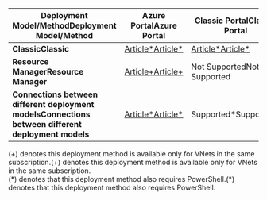 | <span data-ttu-id="aaf39-101">**Deployment Model/Method**</span><span class="sxs-lookup"><span data-stu-id="aaf39-101">**Deployment Model/Method**</span></span> | <span data-ttu-id="aaf39-102">**Azure Portal**</span><span class="sxs-lookup"><span data-stu-id="aaf39-102">**Azure Portal**</span></span> | <span data-ttu-id="aaf39-103">**Classic Portal**</span><span class="sxs-lookup"><span data-stu-id="aaf39-103">**Classic Portal**</span></span> | <span data-ttu-id="aaf39-104">**PowerShell**</span><span class="sxs-lookup"><span data-stu-id="aaf39-104">**PowerShell**</span></span> |
| --- | --- | --- | --- |
| <span data-ttu-id="aaf39-105">**Classic**</span><span class="sxs-lookup"><span data-stu-id="aaf39-105">**Classic**</span></span> |[<span data-ttu-id="aaf39-106">Article\*</span><span class="sxs-lookup"><span data-stu-id="aaf39-106">Article\*</span></span>](../articles/vpn-gateway/vpn-gateway-howto-vnet-vnet-portal-classic.md)|[<span data-ttu-id="aaf39-107">Article\*</span><span class="sxs-lookup"><span data-stu-id="aaf39-107">Article\*</span></span>](../articles/vpn-gateway/virtual-networks-configure-vnet-to-vnet-connection.md) |<span data-ttu-id="aaf39-108">Supported</span><span class="sxs-lookup"><span data-stu-id="aaf39-108">Supported</span></span> |
| <span data-ttu-id="aaf39-109">**Resource Manager**</span><span class="sxs-lookup"><span data-stu-id="aaf39-109">**Resource Manager**</span></span> |[<span data-ttu-id="aaf39-110">Article+</span><span class="sxs-lookup"><span data-stu-id="aaf39-110">Article+</span></span>](../articles/vpn-gateway/vpn-gateway-howto-vnet-vnet-resource-manager-portal.md) |<span data-ttu-id="aaf39-111">Not Supported</span><span class="sxs-lookup"><span data-stu-id="aaf39-111">Not Supported</span></span> |[<span data-ttu-id="aaf39-112">Article</span><span class="sxs-lookup"><span data-stu-id="aaf39-112">Article</span></span>](../articles/vpn-gateway/vpn-gateway-vnet-vnet-rm-ps.md) |
| <span data-ttu-id="aaf39-113">**Connections between different deployment models**</span><span class="sxs-lookup"><span data-stu-id="aaf39-113">**Connections between different deployment models**</span></span> |[<span data-ttu-id="aaf39-114">Article\*</span><span class="sxs-lookup"><span data-stu-id="aaf39-114">Article\*</span></span>](../articles/vpn-gateway/vpn-gateway-connect-different-deployment-models-portal.md) |<span data-ttu-id="aaf39-115">Supported\*</span><span class="sxs-lookup"><span data-stu-id="aaf39-115">Supported\*</span></span> |[<span data-ttu-id="aaf39-116">Article</span><span class="sxs-lookup"><span data-stu-id="aaf39-116">Article</span></span>](../articles/vpn-gateway/vpn-gateway-connect-different-deployment-models-powershell.md) |

<span data-ttu-id="aaf39-117">(+) denotes this deployment method is available only for VNets in the same subscription.</span><span class="sxs-lookup"><span data-stu-id="aaf39-117">(+) denotes this deployment method is available only for VNets in the same subscription.</span></span><br>
<span data-ttu-id="aaf39-118">(\*) denotes that this deployment method also requires PowerShell.</span><span class="sxs-lookup"><span data-stu-id="aaf39-118">(\*) denotes that this deployment method also requires PowerShell.</span></span>

